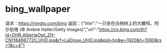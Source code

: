 # bing_wallpaper

请求：https://ningto.com/bing
返回：{"title":"一只坐在白杨树上的大雕鸮，阿尔伯塔 (© Ambre Haller/Getty Images)","url":"https://cn.bing.com/th?id=OHR.AlbertaOwl_ZH-CN1184867720_UHD.jpg&rf=LaDigue_UHD.jpg&pid=hp&w=1920&h=1080&rs=1&c=4"}
